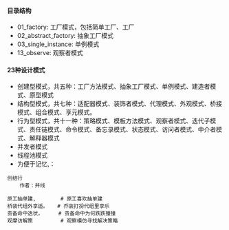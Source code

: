 #### 目录结构
*  01_factory: 工厂模式，包括简单工厂、工厂
*  02_abstract_factory: 抽象工厂模式
*  03_single_instance: 单例模式
*  13_observe: 观察者模式

#### 23种设计模式
*  创建型模式，共五种：工厂方法模式、抽象工厂模式、单例模式、建造者模式、原型模式
*  结构型模式，共七种：适配器模式、装饰者模式、代理模式、外观模式、桥接模式、组合模式、享元模式。
*  行为型模式，共十一种：策略模式、模板方法模式、观察者模式、迭代子模式、责任链模式、命令模式、备忘录模式、状态模式、访问者模式、中介者模式、解释器模式
*  并发者模式
*  线程池模式
*  为便于记忆,：

```text
创结行
    作者：并线
    
原工抽单建,        # 原工喜欢抽单建
桥装代组外享适。   # 乔装打扮代组里享乐
责备命中迭状，     # 责备命中为何跌跌撞撞
观摩访解策         # 观察模仿寻找解决策略
```
